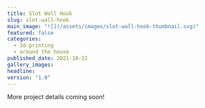 ```yaml
---
title: Slot Wall Hook
slug: slot-wall-hook
main_image: "![](/assets/images/slot-wall-hook-thumbnail.svg)"
featured: false
categories:
  - 3d printing
  - around the house
published_date: 2021-10-21
gallery_images: 
headline: 
version: "1.0"
---
```


More project details coming soon!